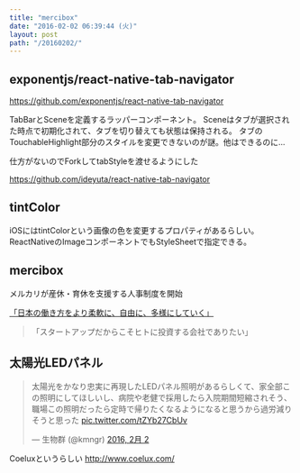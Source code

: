 ```yaml
---
title: "mercibox"
date: "2016-02-02 06:39:44 (火)"
layout: post
path: "/20160202/"
---
```


## exponentjs/react-native-tab-navigator

https://github.com/exponentjs/react-native-tab-navigator

TabBarとSceneを定義するラッパーコンポーネント。
Sceneはタブが選択された時点で初期化されて、タブを切り替えても状態は保持される。
タブのTouchableHighlight部分のスタイルを変更できないのが謎。他はできるのに...

仕方がないのでForkしてtabStyleを渡せるようにした

https://github.com/ideyuta/react-native-tab-navigator


## tintColor

iOSにはtintColorという画像の色を変更するプロパティがあるらしい。ReactNativeのImageコンポーネントでもStyleSheetで指定できる。

## mercibox

メルカリが産休・育休を支援する人事制度を開始

[「日本の働き方をより柔軟に、自由に、多様にしていく」](https://medium.com/@guro/%E6%97%A5%E6%9C%AC%E3%81%AE%E5%83%8D%E3%81%8D%E6%96%B9%E3%82%92%E3%82%88%E3%82%8A%E6%9F%94%E8%BB%9F%E3%81%AB-%E8%87%AA%E7%94%B1%E3%81%AB-%E5%A4%9A%E6%A7%98%E3%81%AB%E3%81%97%E3%81%A6%E3%81%84%E3%81%8F-d6ce0c44fd2#.sv2kfls02)

> 「スタートアップだからこそヒトに投資する会社でありたい」

## 太陽光LEDパネル

<blockquote class="twitter-tweet" data-lang="ja"><p lang="ja" dir="ltr">太陽光をかなり忠実に再現したLEDパネル照明があるらしくて、家全部この照明にしてほしいし、病院や老健で採用したら入院期間短縮されそう、職場この照明だったら定時で帰りたくなるようになると思うから過労減りそうと思った <a href="https://t.co/tZYb27CbUv">pic.twitter.com/tZYb27CbUv</a></p>&mdash; 生物群 (@kmngr) <a href="https://twitter.com/kmngr/status/694489993071321088">2016, 2月 2</a></blockquote>

Coeluxというらしい
http://www.coelux.com/

